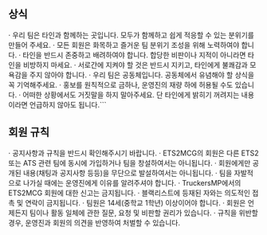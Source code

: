 ## 상식
· 우리 팀은 타인과 함께하는 곳입니다. 모두가 함께하고 쉽게 적응할 수 있는 분위기를 만들어 주세요.
· 모든 회원은 화목하고 즐거운 팀 분위기 조성을 위해 노력하여야 합니다.
· 타인을 반드시 존중하고 배려하여야 합니다. 합당한 비판이나 지적이 아니라면 타인을 비방하지 마세요.
· 서로간에 지켜야 할 것은 반드시 지키고, 타인에게 불쾌감과 모욕감을 주지 않아야 합니다.
· 우리 팀은 공동체입니다. 공동체에서 유념해야 할 상식을 꼭 기억해주세요.
· 홍보를 원칙적으로 금하나, 운영진의 재량 하에 허용될 수도 있습니다.
· 어떠한 상황에서도 거짓말을 하지 말아주세요. 단 타인에게 밝히기 꺼려지는 내용이라면 언급하지 않아도 됩니다.```

## 회원 규칙
· 공지사항과 규칙을 반드시 확인해주시기 바랍니다.
· ETS2MCG의 회원은 다른 ETS2 또는 ATS 관련 팀에 동시에 가입하거나 팀을 창설하여서는 아니됩니다.
· 회원에게만 공개된 내용(채팅과 공지사항 등등)을 무단으로 발설하여서는 아니됩니다.
· 팀을 자발적으로 나가실 때에는 운영진에게 이유를 알려주셔야 합니다.
· TruckersMP에서의 ETS2MCG 회원에 대한 신고는 금지됩니다.
· 블랙리스트에 등재된 자와는 의도적인 접촉 및 연락이 금지됩니다.
· 팀원은 14세(중학교 1학년) 이상이어야 합니다.
· 회원은 언제든지 팀이나 활동 일체에 관한 질문, 요청 및 비판할 권리가 있습니다.
· 규칙을 위반할 경우, 운영진과 회원의 의견을 반영하여 처벌할 수 있습니다.
